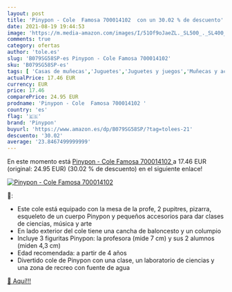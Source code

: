 ```yaml
---
layout: post
title: 'Pinypon - Cole  Famosa 700014102  con un 30.02 % de descuento'
date: 2021-08-19 19:44:53
image: 'https://m.media-amazon.com/images/I/51Of9oJaeZL._SL500_._SL400_.jpg'
comments: true
category: ofertas
author: 'tole.es'
slug: 'B079SG58SP-es Pinypon - Cole Famosa 700014102'
sku: 'B079SG58SP-es'
tags: [ 'Casas de muñecas','Juguetes','Juguetes y juegos','Muñecas y accesorios','famosa','pinypon', ]
actualPrice: 17.46 EUR
currency: EUR
price: 17.46
comparePrice: 24.95 EUR
prodname: 'Pinypon - Cole  Famosa 700014102 '
country: 'es'
flag: '🇪🇸'
brand: 'Pinypon'
buyurl: 'https://www.amazon.es/dp/B079SG58SP/?tag=tolees-21'
descuento: '30.02'
average: '23.8467499999999'
---
```


En este momento está [Pinypon - Cole  Famosa 700014102 ](https://www.amazon.es/dp/B079SG58SP/?tag=tolees-21) a 17.46 EUR (original: 24.95 EUR) (30.02 %  de descuento) en el siguiente enlace!

[![Pinypon - Cole  Famosa 700014102 ](https://m.media-amazon.com/images/I/51Of9oJaeZL._SL500_._SL400_.jpg)](https://www.amazon.es/dp/B079SG58SP/?tag=tolees-21)

🔎:

- Este cole está equipado con la mesa de la profe, 2 pupitres, pizarra, esqueleto de un cuerpo Pinypon y pequeños accesorios para dar clases de ciencias, música y arte
- En lado exterior del cole tiene una cancha de baloncesto y un columpio
- Incluye 3 figuritas Pinypon: la profesora (mide 7 cm) y sus 2 alumnos (miden 4,3 cm)
- Edad recomendada: a partir de 4 años
- Divertido cole de Pinypon con una clase, un laboratorio de ciencias y una zona de recreo con fuente de agua

[🛒 Aquí!!!](https://www.amazon.es/dp/B079SG58SP/?tag=tolees-21)
